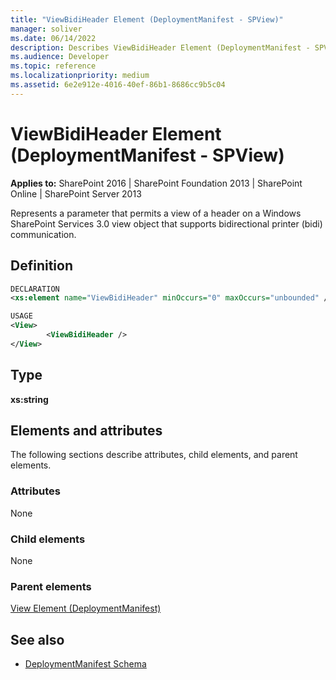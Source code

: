 ```yaml
---
title: "ViewBidiHeader Element (DeploymentManifest - SPView)"
manager: soliver
ms.date: 06/14/2022
description: Describes ViewBidiHeader Element (DeploymentManifest - SPView) and provides information on elements and attributes.
ms.audience: Developer
ms.topic: reference
ms.localizationpriority: medium
ms.assetid: 6e2e912e-4016-40ef-86b1-8686cc9b5c04
---
```


# ViewBidiHeader Element (DeploymentManifest - SPView)

**Applies to:** SharePoint 2016 | SharePoint Foundation 2013 | SharePoint Online | SharePoint Server 2013

Represents a parameter that permits a view of a header on a Windows SharePoint Services 3.0 view object that supports bidirectional printer (bidi) communication.

## Definition

```XML
DECLARATION
<xs:element name="ViewBidiHeader" minOccurs="0" maxOccurs="unbounded" />

USAGE
<View>
        <ViewBidiHeader />
</View>

```

## Type

**xs:string**

## Elements and attributes

The following sections describe attributes, child elements, and parent elements.

### Attributes

None

### Child elements

None

### Parent elements

[View Element (DeploymentManifest)](view-element-deploymentmanifest.md)

## See also

- [DeploymentManifest Schema](deploymentmanifest-schema.md)
